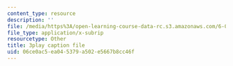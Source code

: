```yaml
---
content_type: resource
description: ''
file: /media/https%3A/open-learning-course-data-rc.s3.amazonaws.com/6-02-introduction-to-eecs-ii-digital-communication-systems-fall-2012/06ce0ac5ea045379a502e5667b8cc46f_POetF9rX7Zw.vtt
file_type: application/x-subrip
resourcetype: Other
title: 3play caption file
uid: 06ce0ac5-ea04-5379-a502-e5667b8cc46f
---
```

